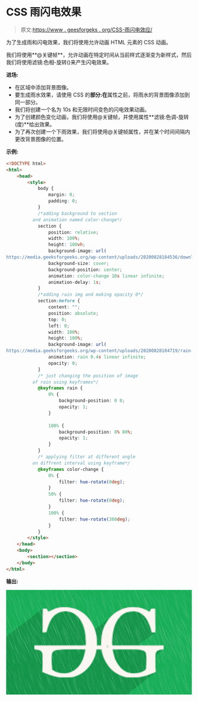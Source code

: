 # CSS 雨闪电效果

> 原文:[https://www . geesforgeks . org/CSS-雨闪电效应/](https://www.geeksforgeeks.org/css-rain-and-lightning-effect/)

为了生成雨和闪电效果，我们将使用允许动画 HTML 元素的 CSS 动画。

我们将使用**@关键帧**，允许动画在特定时间从当前样式逐渐变为新样式，然后我们将使用滤镜:色相-旋转()来产生闪电效果。

**进场:**

*   在区域中添加背景图像。
*   要生成雨水效果，请使用 CSS 的**部分:在**属性之前，将雨水的背景图像添加到同一部分。
*   我们将创建一个名为 10s 和无限时间变色的闪电效果动画。
*   为了创建颜色变化动画，我们将使用@关键帧，并使用属性**滤镜:色调-旋转(度)**给出效果。
*   为了再次创建一个下雨效果，我们将使用@关键帧属性，并在某个时间间隔内更改背景图像的位置。

**示例:**

```html
<!DOCTYPE html>
<html>
    <head>
        <style>
            body {
                margin: 0;
                padding: 0;
            }
            /*adding background to section
          and animation named color-change*/
            section {
                position: relative;
                width: 100%;
                height: 100vh;
                background-image: url(
https://media.geeksforgeeks.org/wp-content/uploads/20200828184536/download-200x200.png);
                background-size: cover;
                background-position: center;
                animation: color-change 10s linear infinite;
                animation-delay: 1s;
            }
            /*adding rain img and making opacity 0*/
            section:before {
                content: "";
                position: absolute;
                top: 0;
                left: 0;
                width: 100%;
                height: 100%;
                background-image: url(
https://media.geeksforgeeks.org/wp-content/uploads/20200828184719/rain-300x300.png);
                animation: rain 0.4s linear infinite;
                opacity: 0;
            }
            /* just changing the position of image 
          of rain using keyframes*/
            @keyframes rain {
                0% {
                    background-position: 0 0;
                    opacity: 1;
                }

                100% {
                    background-position: 8% 80%;
                    opacity: 1;
                }
            }
            /* applying filter at different angle
          on diffrent interval using keyframe*/
            @keyframes color-change {
                0% {
                    filter: hue-rotate(0deg);
                }
                50% {
                    filter: hue-rotate(0deg);
                }
                100% {
                    filter: hue-rotate(360deg);
                }
            }
        </style>
    </head>
    <body>
        <section></section>
    </body>
</html>
```

**输出:**

![](img/cc2c6210d61e89d20635a4d187849852.png)